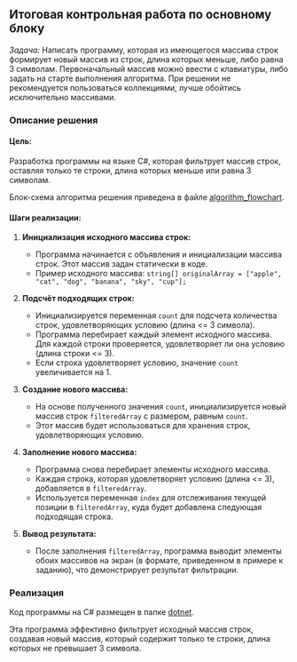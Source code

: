 ## Итоговая контрольная работа по основному блоку

*Задача:* Написать программу, которая из имеющегося массива строк формирует новый массив из строк, длина которых меньше, либо равна 3 символам. Первоначальный массив можно ввести с клавиатуры, либо задать на старте выполнения алгоритма. При решении не рекомендуется пользоваться коллекциями, лучше обойтись исключительно массивами.

### Описание решения

#### Цель:
Разработка программы на языке C#, которая фильтрует массив строк, оставляя только те строки, длина которых меньше или равна 3 символам.

Блок-схема алгоритма решения приведена в файле [algorithm_flowchart](algorithm_flowchart.png).

#### Шаги реализации:

1. **Инициализация исходного массива строк:**
   - Программа начинается с объявления и инициализации массива строк. Этот массив задан статически в коде.
   - Пример исходного массива: `string[] originalArray = ["apple", "cat", "dog", "banana", "sky", "cup"];`

2. **Подсчёт подходящих строк:**
   - Инициализируется переменная `count` для подсчета количества строк, удовлетворяющих условию (длина <= 3 символа).
   - Программа перебирает каждый элемент исходного массива. Для каждой строки проверяется, удовлетворяет ли она условию (длина строки <= 3).
   - Если строка удовлетворяет условию, значение `count` увеличивается на 1.

3. **Создание нового массива:**
   - На основе полученного значения `count`, инициализируется новый массив строк `filteredArray` с размером, равным `count`.
   - Этот массив будет использоваться для хранения строк, удовлетворяющих условию.

4. **Заполнение нового массива:**
   - Программа снова перебирает элементы исходного массива.
   - Каждая строка, которая удовлетворяет условию (длина <= 3), добавляется в `filteredArray`.
   - Используется переменная `index` для отслеживания текущей позиции в `filteredArray`, куда будет добавлена следующая подходящая строка.

5. **Вывод результата:**
   - После заполнения `filteredArray`, программа выводит элементы обоих массивов на экран (в формате, приведенном в примере к заданию), что демонстрирует результат фильтрации.

### Реализация

Код программы на C# размещен в папке [dotnet](dotnet/Program.cs).

Эта программа эффективно фильтрует исходный массив строк, создавая новый массив, который содержит только те строки, длина которых не превышает 3 символа.
